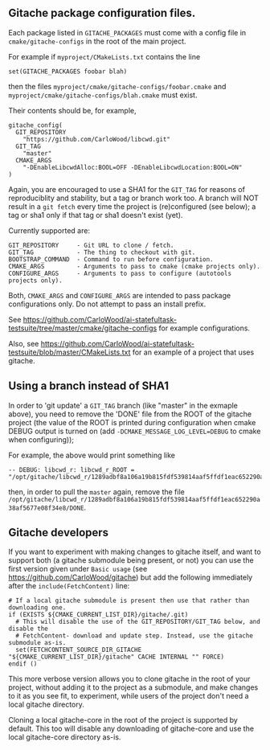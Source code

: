## Gitache package configuration files.

Each package listed in `GITACHE_PACKAGES` must come with a config
file in `cmake/gitache-configs` in the root of the main project.

For example if `myproject/CMakeLists.txt` contains the line

    set(GITACHE_PACKAGES foobar blah)

then the files `myproject/cmake/gitache-configs/foobar.cmake` and
`myproject/cmake/gitache-configs/blah.cmake` must exist.

Their contents should be, for example,

    gitache_config(
      GIT_REPOSITORY
        "https://github.com/CarloWood/libcwd.git"
      GIT_TAG
        "master"
      CMAKE_ARGS
        "-DEnableLibcwdAlloc:BOOL=OFF -DEnableLibcwdLocation:BOOL=ON"
    )

Again, you are encouraged to use a SHA1 for the `GIT_TAG` for reasons
of reproduciblity and stability, but a tag or branch work too. A branch
will NOT result in a `git fetch` every time the project is (re)configured
(see below); a tag or sha1 only if that tag or sha1 doesn't exist (yet).

Currently supported are:

    GIT_REPOSITORY     - Git URL to clone / fetch.
    GIT_TAG            - The thing to checkout with git.
    BOOTSTRAP_COMMAND  - Command to run before configuration.
    CMAKE_ARGS         - Arguments to pass to cmake (cmake projects only).
    CONFIGURE_ARGS     - Arguments to pass to configure (autotools projects only).

Both, `CMAKE_ARGS` and `CONFIGURE_ARGS` are intended to pass package configurations
only. Do not attempt to pass an install prefix.

See https://github.com/CarloWood/ai-statefultask-testsuite/tree/master/cmake/gitache-configs
for example configurations.

Also, see https://github.com/CarloWood/ai-statefultask-testsuite/blob/master/CMakeLists.txt
for an example of a project that uses gitache.

## Using a branch instead of SHA1

In order to 'git update' a `GIT_TAG` branch (like "master" in the exmaple above),
you need to remove the 'DONE' file from the ROOT of the gitache project
(the value of the ROOT is printed during configuration when cmake DEBUG
output is turned on (add `-DCMAKE_MESSAGE_LOG_LEVEL=DEBUG` to cmake when
configuring));

For example, the above would print something like

    -- DEBUG: libcwd_r: libcwd_r_ROOT = "/opt/gitache/libcwd_r/1289adbf8a106a19b815fdf539814aaf5ffdf1eac652290a38af5677e08f34e8".

then, in order to pull the `master` again, remove the file
`/opt/gitache/libcwd_r/1289adbf8a106a19b815fdf539814aaf5ffdf1eac652290a38af5677e08f34e8/DONE`.

## Gitache developers

If you want to experiment with making changes to gitache itself,
and want to support both (a gitache submodule being present, or not) you
can use the first version given under `Basic usage` (see https://github.com/CarloWood/gitache)
but add the following immediately after the `include(FetchContent)` line:

    # If a local gitache submodule is present then use that rather than downloading one.  
    if (EXISTS ${CMAKE_CURRENT_LIST_DIR}/gitache/.git)  
      # This will disable the use of the GIT_REPOSITORY/GIT_TAG below, and disable the  
      # FetchContent- download and update step. Instead, use the gitache submodule as-is.  
      set(FETCHCONTENT_SOURCE_DIR_GITACHE "${CMAKE_CURRENT_LIST_DIR}/gitache" CACHE INTERNAL "" FORCE)
    endif ()

This more verbose version allows you to clone gitache in the root
of your project, without adding it to the project as a submodule, and
make changes to it as you see fit, to experiment, while users of the
project don't need a local gitache directory.

Cloning a local gitache-core in the root of the project is supported
by default. This too will disable any downloading of gitache-core and
use the local gitache-core directory as-is.
